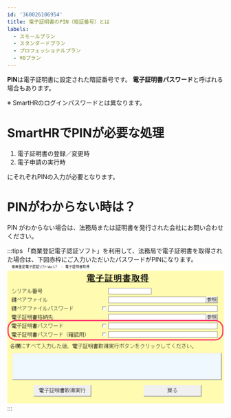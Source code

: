 ```yaml
---
id: '360026106954'
title: 電子証明書のPIN（暗証番号）とは
labels:
  - スモールプラン
  - スタンダードプラン
  - プロフェッショナルプラン
  - ¥0プラン
---
```

**PIN**は電子証明書に設定された暗証番号です。
**電子証明書パスワード**と呼ばれる場合もあります。

※ SmartHRのログインパスワードとは異なります。

# SmartHRでPINが必要な処理

1.  電子証明書の登録／変更時
2.  電子申請の実行時

にそれぞれPINの入力が必要となります。

# PINがわからない時は？

PIN がわからない場合は、法務局または証明書を発行された会社にお問い合わせください。

:::tips
「商業登記電子認証ソフト」を利用して、法務局で電子証明書を取得された場合は、下図赤枠にご入力いただいたパスワードがPINになります。
![PINとは？法務局で電子証明書を取得した場合は、商業登記電子認証ソフトに入力した電子証明書パスワードになります](./e-gov-980-01.png)
:::
